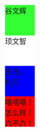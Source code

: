<!DOCTYPE html>
<html>
<head>
    <meta charset=utf-8>
    <title></title>
    <style>
    div{ width: 100px;
            height: 100px;
            background: red;
            font-size: 24px;
        }
        .xbf{background-color: #33ff33;}
        .too{background-color: #fff;}
        .shr{background-color: blue;}
    </style>
    
    
        
</head>
<body>
   <div class="xbf">谷文辉
       
   </div>
      <div class="too">顼文智
       
   </div>
      <div class="shr">王浩 ，杜月
       
   </div>
   <div>
       嘻嘻嘻！怎么样！六不六！
   </div>
</body>
</html>
